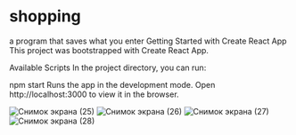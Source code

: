# shopping
 a program that saves what you enter
 Getting Started with Create React App
This project was bootstrapped with Create React App.

Available Scripts
In the project directory, you can run:

npm start
Runs the app in the development mode.
Open http://localhost:3000 to view it in the browser.


![Снимок экрана (25)](https://user-images.githubusercontent.com/77837323/113820952-63415480-97b6-11eb-9247-3ee3f83e4e1e.png)
![Снимок экрана (26)](https://user-images.githubusercontent.com/77837323/113820958-64728180-97b6-11eb-8017-5c10d58be7e1.png)
![Снимок экрана (27)](https://user-images.githubusercontent.com/77837323/113820961-66d4db80-97b6-11eb-802d-21b59f20a94c.png)
![Снимок экрана (28)](https://user-images.githubusercontent.com/77837323/113820975-69cfcc00-97b6-11eb-888e-7fc547fa45d9.png)
